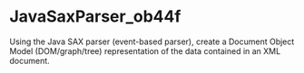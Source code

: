 # JavaSaxParser_ob44f
Using the Java SAX parser (event-based parser), create a Document Object Model (DOM/graph/tree) representation of the data contained in an XML document.
